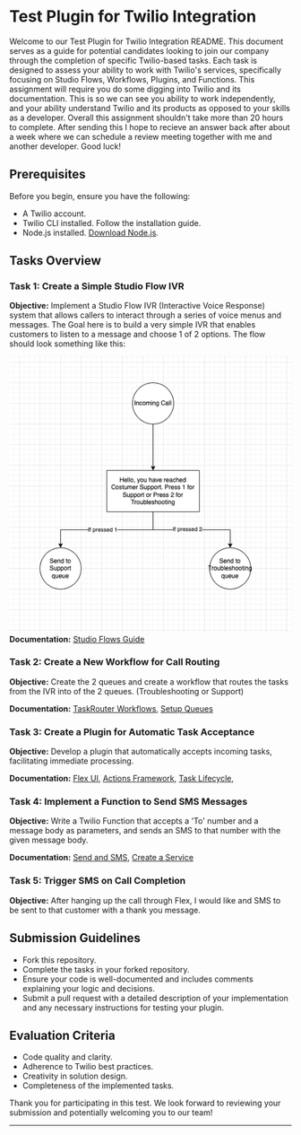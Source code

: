 Test Plugin for Twilio Integration
==================================

Welcome to our Test Plugin for Twilio Integration README. This document serves as a guide for potential candidates looking to join our company through the completion of specific Twilio-based tasks. Each task is designed to assess your ability to work with Twilio's services, specifically focusing on Studio Flows, Workflows, Plugins, and Functions. This assignment will require you do some digging into Twilio and its documentation. This is so we can see you ability to work independently, and your ability understand Twilio and its products as opposed to your skills as a developer. Overall this assignment shouldn't take more than 20 hours to complete. After sending this I hope to recieve an answer back after about a week where we can schedule a review meeting together with me and another developer. Good luck!

Prerequisites
-------------

Before you begin, ensure you have the following:

*   A Twilio account.
*   Twilio CLI installed. Follow the installation guide.
*   Node.js installed. [Download Node.js](https://nodejs.org/).

Tasks Overview
--------------

### Task 1: Create a Simple Studio Flow IVR

**Objective:** Implement a Studio Flow IVR (Interactive Voice Response) system that allows callers to interact through a series of voice menus and messages. The Goal here is to build a very simple IVR
that enables customers to listen to a message and choose 1 of 2 options. The flow should look something like this:

![alt text](image.png)
**Documentation:** [Studio Flows Guide](https://www.twilio.com/docs/studio)

### Task 2: Create a New Workflow for Call Routing

**Objective:** Create the 2 queues and create a workflow that routes the tasks from the IVR into of the 2 queues. (Troubleshooting or Support)

**Documentation:** [TaskRouter Workflows](https://www.twilio.com/docs/taskrouter/workflow-configuration), [Setup Queues](https://www.twilio.com/docs/taskrouter/quickstart/python/setup-add-task-queues)

### Task 3: Create a Plugin for Automatic Task Acceptance

**Objective:** Develop a plugin that automatically accepts incoming tasks, facilitating immediate processing.

**Documentation:** [Flex UI](https://www.twilio.com/docs/flex/developer/ui-and-plugins), [Actions Framework](https://assets.flex.twilio.com/docs/releases/flex-ui/2.0.0-beta.1/ui-actions/Actions), [Task Lifecycle](https://twilio.com/docs/taskrouter/lifecycle-task-state), 

### Task 4: Implement a Function to Send SMS Messages

**Objective:** Write a Twilio Function that accepts a 'To' number and a message body as parameters, and sends an SMS to that number with the given message body.

**Documentation:** [Send and SMS](https://www.twilio.com/docs/messaging/api/message-resource#send-an-sms-message), [Create a Service](https://www.twilio.com/docs/serverless/functions-assets/functions/create-service)

### Task 5: Trigger SMS on Call Completion

**Objective:** After hanging up the call through Flex, I would like and SMS to be sent to that customer with a thank you message.

Submission Guidelines
---------------------

*   Fork this repository.
*   Complete the tasks in your forked repository.
*   Ensure your code is well-documented and includes comments explaining your logic and decisions.
*   Submit a pull request with a detailed description of your implementation and any necessary instructions for testing your plugin.

Evaluation Criteria
-------------------

*   Code quality and clarity.
*   Adherence to Twilio best practices.
*   Creativity in solution design.
*   Completeness of the implemented tasks.

Thank you for participating in this test. We look forward to reviewing your submission and potentially welcoming you to our team!

* * *
